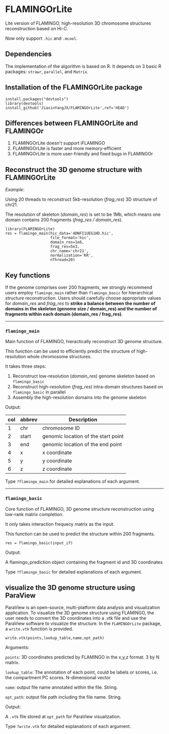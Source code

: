 # FLAMINGOrLite
Lite version of FLAMINGO, high-resolution 3D chromosome structures reconstruction based on Hi-C.

Now only support `.hic` and `.mcool`.

## Dependencies
The implementation of the algorithm is based on R. It depends on 3 basic R packages: `strawr`, `parallel`, and `Matrix`.

## Installation of the FLAMINGOrLite package
```
install.packages("devtools")
library(devtools)
install_github('JiaxinYangJX/FLAMINGOrLite',ref='HEAD')
```

## Differences between FLAMINGOrLite and FLAMINGOr
1. FLAMINGOrLite doesn't support iFLAMINGO
2. FLAMINGOrLite is faster and more memory-efficient
3. FLAMINGOrLite is more user-friendly and fixed bugs in FLAMINGOr

## Reconstruct the 3D genome structure with FLAMINGOrLite
*Example*:

Using 20 threads to reconstruct 5kb-resolution (*frag_res*) 3D structure of chr21.

The resolution of skeleton (*domain_res*) is set to be 1Mb, which means one domain contains 200 fragments (*frag_res / domain_res*).

```
library(FLAMINGOrLite)
res = flamingo_main(hic_data='4DNFI1UEG1HD.hic',
                    file_format='hic',
                    domain_res=1e6,
                    frag_res=5e3,
                    chr_name='chr21',
                    normalization='KR',
                    nThread=20)
```

## Key functions
If the genome comprises over 200 fragments, we strongly recommend users employ `flamingo_main` rather than `flamingo_basic` for hierarchical structure reconstruction. Users should carefully choose appropriate values for *domain_res* and *frag_res* to **strike a balance between the number of domains in the skeleton (genome size / domain_res) and the number of fragments within each domain (domain_res / frag_res)**.

---
### `flamingo_main`
Main function of FLAMINGO, hieractically reconstruct 3D genome structure.

This function can be used to efficiently predict the structure of high-resolution whole chromosome structures.

It takes three steps:
1. Reconstruct low-resolution (*domain_res*) genome skeleton based on `flamingo_basic`
2. Reconstruct high-resolution (*frag_res*) intra-domain structures based on `flamingo_basic` in parallel
3. Assembly the high-resolution domains into the genome skeleton

Output:

|col| abbrev | Description |
|---|-----|-----------|
| 1 | chr | chromosome ID  |
| 2 | start | genomic location of the start point |
| 3 | end | genomic location of the end point |
| 4 | x | x coordinate |
| 5 | y | y coordinate |
| 6 | z | z coordinate |


Type `?flamingo_main` for detailed explanations of each argument.

---
### `flamingo_basic`
Core function of FLAMINGO, 3D genome structure reconstruction using low-rank matrix completion.

It only takes interaction frequecy matrix as the input.

This function can be used to predict the structure within 200 fragments.

```
res = flamingo_basic(input_if)
```

Output:

A flamingo_prediction object containing the fragment id and 3D coordinates

Type `?flamingo_basic` for detailed explanations of each argument.

## visualize the 3D genome structure using ParaView
ParaView is an open-source, multi-platform data analysis and visualization application. To visualize the 3D genome structure using FLAMINGO, the user needs to convert the 3D coordinates into a .vtk file and use the ParaView software to visualize the structure. In the `FLAMINGOrLite` package, a `write.vtk` function is provided.

```
write.vtk(points,lookup_table,name,opt_path)
```

Arguments:

`points`: 3D coordinates predicted by FLAMINGO in the x,y,z format. 3 by N matrix.

`lookup_table`: The annotation of each point, could be labels or scores, i.e. the compartment PC scores. N-dimensional vector

`name`: output file name annotated within the file. String.

`opt_path`: output file path including the file name. String.

Output:

A `.vtk` file stored at `opt_path` for ParaView visualization.

Type `?write.vtk` for detailed explanations of each argument.
